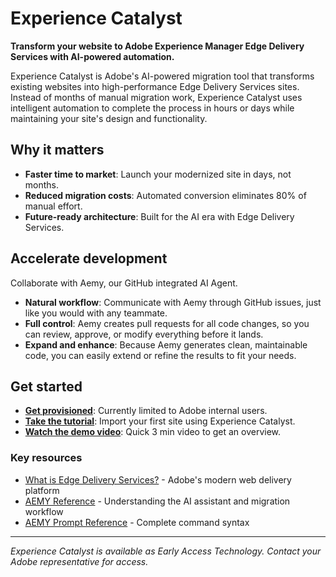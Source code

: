 # Experience Catalyst

**Transform your website to Adobe Experience Manager Edge Delivery Services with AI-powered automation.**

Experience Catalyst is Adobe's AI-powered migration tool that transforms existing websites into high-performance Edge Delivery Services sites. Instead of months of manual migration work, Experience Catalyst uses intelligent automation to complete the process in hours or days while maintaining your site's design and functionality.

## Why it matters

- **Faster time to market**: Launch your modernized site in days, not months.
- **Reduced migration costs**: Automated conversion eliminates 80% of manual effort.
- **Future-ready architecture**: Built for the AI era with Edge Delivery Services.

## Accelerate development

Collaborate with Aemy, our GitHub integrated AI Agent.

- **Natural workflow**: Communicate with Aemy through GitHub issues, just like you would with any teammate.
- **Full control**: Aemy creates pull requests for all code changes, so you can review, approve, or modify everything before it lands.
- **Expand and enhance**: Because Aemy generates clean, maintainable code, you can easily extend or refine the results to fit your needs.

## Get started

- **[Get provisioned](support.md)**: Currently limited to Adobe internal users.
- **[Take the tutorial](tutorial.md)**: Import your first site using Experience Catalyst.
- **[Watch the demo video](https://adobe.sharepoint.com/:v:/s/AEMDemos/EcBetvTtRG9OuISZgF8czQkBheNgsTf28DhEg9LN-VDVEw)**: Quick 3 min video to get an overview.

### Key resources

- [What is Edge Delivery Services?](https://www.aem.live/) - Adobe's modern web delivery platform
- [AEMY Reference](aemy-reference.md) - Understanding the AI assistant and migration workflow
- [AEMY Prompt Reference](aemy-prompts.md) - Complete command syntax

---

*Experience Catalyst is available as Early Access Technology. Contact your Adobe representative for access.*
